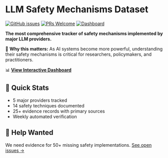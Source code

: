 # LLM Safety Mechanisms Dataset

[![GitHub issues](https://img.shields.io/github/issues/sashaagafonoff/LLM-Safety-Mechanisms)](https://github.com/sashaagafonoff/LLM-Safety-Mechanisms/issues)
[![PRs Welcome](https://img.shields.io/badge/PRs-welcome-brightgreen.svg)](CONTRIBUTING.md)
[![Dashboard](https://img.shields.io/badge/dashboard-live-blue)](https://sashaagafonoff.github.io/LLM-Safety-Mechanisms/)

**The most comprehensive tracker of safety mechanisms implemented by major LLM providers.**

🎯 **Why this matters:** As AI systems become more powerful, understanding their safety mechanisms is critical for researchers, policymakers, and practitioners.

📊 **[View Interactive Dashboard](https://sashaagafonoff.github.io/LLM-Safety-Mechanisms/)**

## 🚀 Quick Stats
- 5 major providers tracked
- 14 safety techniques documented  
- 25+ evidence records with primary sources
- Weekly automated verification

## 🤝 Help Wanted
We need evidence for 50+ missing safety implementations. [See open issues →](https://github.com/sashaagafonoff/LLM-Safety-Mechanisms/issues)